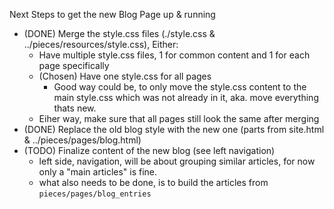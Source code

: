 Next Steps to get the new Blog Page up & running
- (DONE) Merge the style.css files (./style.css & ../pieces/resources/style.css), Either:
  - Have multiple style.css files, 1 for common content and 1 for each page specifically
  - (Chosen) Have one style.css for all pages
    - Good way could be, to only move the style.css content to the main style.css which was not already in it, aka. move everything thats new.
  - Eiher way, make sure that all pages still look the same after merging
- (DONE) Replace the old blog style with the new one (parts from site.html & ../pieces/pages/blog.html)
- (TODO) Finalize content of the new blog (see left navigation)
  - left side, navigation, will be about grouping similar articles, for now only a "main articles" is fine.
  - what also needs to be done, is to build the articles from `pieces/pages/blog_entries`

